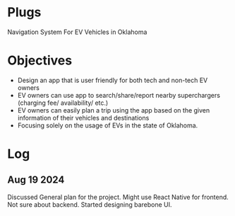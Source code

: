 # Plugs
Navigation System For EV Vehicles in Oklahoma

# Objectives
- Design an app that is user friendly for both tech and non-tech EV owners
- EV owners can use app to search/share/report nearby superchargers
(charging fee/ availability/ etc.)
- EV owners can easily plan a trip using the app based on the given information
of their vehicles and destinations
- Focusing solely on the usage of
EVs in the state of Oklahoma.




# Log
## Aug 19 2024
Discussed General plan for the project.
Might use React Native for frontend.
Not sure about backend.
Started designing barebone UI.
